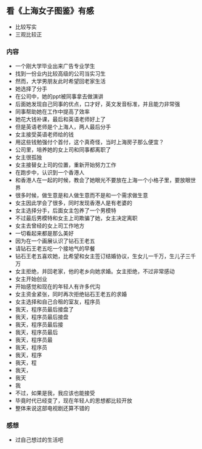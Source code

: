 ## 看《上海女子图鉴》有感

- 比较写实
- 三观比较正

### 内容

- 一个刚大学毕业出来广告专业学生
- 找到一份业内比较高级的公司当实习生
- 然而，大学男朋友此时希望回老家生活
- 她选择了分手
- 在公司中，她的ppt被同事拿去做演讲
- 后面她发现自己同事的优点，口才好，英文发音标准，并且能力非常强
- 同事帮助她在工作中提高了效率
- 她花大钱补课，最后和英语老师好上了
- 但是英语老师是个上海人，两人最后分手
- 女主接受英语老师给的钱
- 用这些钱勉强付个首付，这个真奇怪，当时上海房子那么便宜？
- 公司里，培养她的女上司和同事都离职了
- 女主很孤独
- 女主接替女上司的位置，重新开始努力工作
- 在跑步中，认识到一个香港人
- 和香港人在一起的时候，教会了她眼光不要放在上海一个小格子里，要放眼世界
- 很多时候，做生意是和人做生意而不是和一个需求做生意
- 女主因此学会了很多，同时发现香港人是有老婆的
- 女主选择分手，后面女主包养了一个男模特
- 不过最后男模特和女主上司欺骗了她，女主决定离职
- 女主去曾经的女上司工作地方
- 一切看起来都是那么美好
- 因为在一个画展认识了钻石王老五
- 请钻石王老五吃一个接地气的早餐
- 钻石王老五喜欢她，比希望和女主签订结婚协议，生女儿一千万，生儿子三千万
- 女主拒绝，并回老家，他的老乡向她求婚。女主拒绝，不过非常感动
- 女主开始创业
- 开始感觉和现在的年轻人有许多代沟
- 女主资金紧张，同时再次拒绝钻石王老五的求婚
- 女主选择和自己合租的室友，程序员
- 我天，程序员最后接盘了
- 我天，程序员最后接盘
- 我天，程序员最后接
- 我天，程序员最后
- 我天，程序员最
- 我天，程序员
- 我天，程序
- 我天，程
- 我天，
- 我天
- 我
- 不过，如果是我，我应该也能接受
- 毕竟时代已经变了，现在年轻人的思想都比较开放
- 整体来说这部电视剧还算不错的

### 感想

- 过自己想过的生活吧
